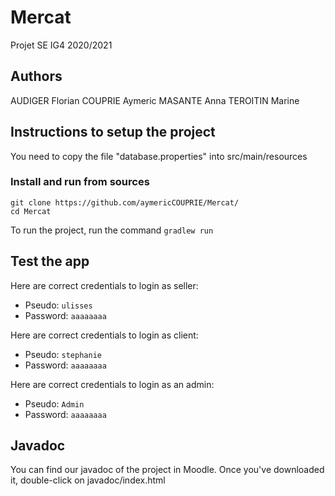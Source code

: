 # Mercat

Projet SE IG4 2020/2021

## Authors
AUDIGER Florian COUPRIE Aymeric MASANTE Anna TEROITIN Marine

## Instructions to setup the project

You need to copy the file "database.properties" into src/main/resources
  

### Install and run from sources

```
git clone https://github.com/aymericCOUPRIE/Mercat/
cd Mercat
```

To run the project, run the command `gradlew run`


## Test the app

Here are correct credentials to login as seller:
* Pseudo: `ulisses`
* Password: `aaaaaaaa`

Here are correct credentials to login as client:
* Pseudo: `stephanie`
* Password: `aaaaaaaa`

Here are correct credentials to login as an admin:
* Pseudo: `Admin`
* Password: `aaaaaaaa`

## Javadoc

You can find our javadoc of the project in Moodle.
Once you've downloaded it, double-click on javadoc/index.html

